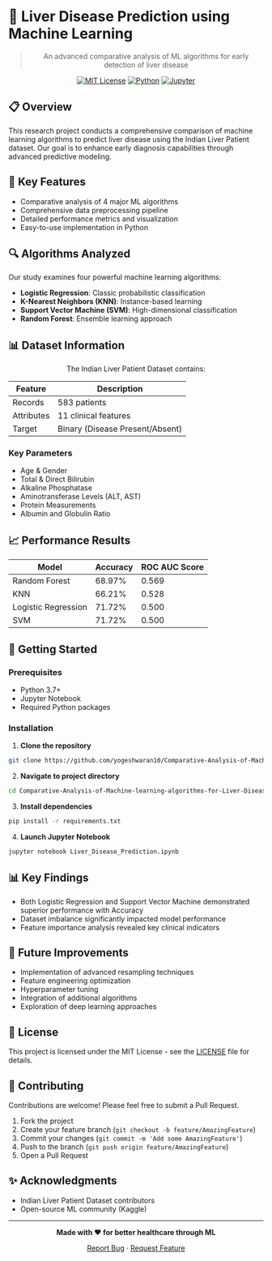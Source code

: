 # 🔬 Liver Disease Prediction using Machine Learning
<div align="center">
  
> An advanced comparative analysis of ML algorithms for early detection of liver disease

[![MIT License](https://img.shields.io/badge/License-MIT-green.svg)](https://choosealicense.com/licenses/mit/)
[![Python](https://img.shields.io/badge/Python-3.7+-blue.svg)](https://www.python.org/)
[![Jupyter](https://img.shields.io/badge/Jupyter-Notebook-orange.svg)](https://jupyter.org/)
</div>

## 📋 Overview

This research project conducts a comprehensive comparison of machine learning algorithms to predict liver disease using the Indian Liver Patient dataset. Our goal is to enhance early diagnosis capabilities through advanced predictive modeling.

## 🎯 Key Features

- Comparative analysis of 4 major ML algorithms
- Comprehensive data preprocessing pipeline
- Detailed performance metrics and visualization
- Easy-to-use implementation in Python

## 🔍 Algorithms Analyzed

Our study examines four powerful machine learning algorithms:

- **Logistic Regression**: Classic probabilistic classification
- **K-Nearest Neighbors (KNN)**: Instance-based learning
- **Support Vector Machine (SVM)**: High-dimensional classification
- **Random Forest**: Ensemble learning approach

## 📊 Dataset Information

<div align="center">

The Indian Liver Patient Dataset contains:

| Feature | Description |
|---------|------------|
| Records | 583 patients |
| Attributes | 11 clinical features |
| Target | Binary (Disease Present/Absent) |

</div>

### Key Parameters
- Age & Gender
- Total & Direct Bilirubin
- Alkaline Phosphatase
- Aminotransferase Levels (ALT, AST)
- Protein Measurements
- Albumin and Globulin Ratio

## 📈 Performance Results

<div align="center">

| Model | Accuracy | ROC AUC Score |
|-------|----------|---------------|
| Random Forest | 68.97% | 0.569 |
| KNN | 66.21% | 0.528 |
| Logistic Regression | 71.72% | 0.500 |
| SVM | 71.72% | 0.500 |

</div>

## 🚀 Getting Started

### Prerequisites
- Python 3.7+
- Jupyter Notebook
- Required Python packages

### Installation

1. **Clone the repository**
```bash
git clone https://github.com/yogeshwaran10/Comparative-Analysis-of-Machine-learning-algorithms-for-Liver-Disease-Prediction.git
```

2. **Navigate to project directory**
```bash
cd Comparative-Analysis-of-Machine-learning-algorithms-for-Liver-Disease-Prediction
```

3. **Install dependencies**
```bash
pip install -r requirements.txt
```

4. **Launch Jupyter Notebook**
```bash
jupyter notebook Liver_Disease_Prediction.ipynb
```

## 📊 Key Findings

- Both Logistic Regression and Support Vector Machine demonstrated superior performance with Accuracy
- Dataset imbalance significantly impacted model performance
- Feature importance analysis revealed key clinical indicators

## 🔄 Future Improvements

- Implementation of advanced resampling techniques
- Feature engineering optimization
- Hyperparameter tuning
- Integration of additional algorithms
- Exploration of deep learning approaches

## 📝 License

This project is licensed under the MIT License - see the [LICENSE](LICENSE) file for details.

## 🤝 Contributing

Contributions are welcome! Please feel free to submit a Pull Request.

1. Fork the project
2. Create your feature branch (`git checkout -b feature/AmazingFeature`)
3. Commit your changes (`git commit -m 'Add some AmazingFeature'`)
4. Push to the branch (`git push origin feature/AmazingFeature`)
5. Open a Pull Request

## ✨ Acknowledgments

- Indian Liver Patient Dataset contributors
- Open-source ML community (Kaggle)

---

<div align="center">

**Made with ❤️ for better healthcare through ML**

[Report Bug](https://github.com/yogeshwaran10/Comparative-Analysis-of-Machine-learning-algorithms-for-Liver-Disease-Prediction/issues) · [Request Feature](https://github.com/yogeshwaran10/Comparative-Analysis-of-Machine-learning-algorithms-for-Liver-Disease-Prediction/issues)

</div>
